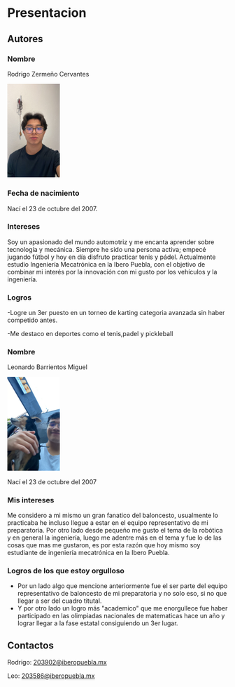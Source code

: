 # Presentacion

## Autores

### Nombre
Rodrigo Zermeño Cervantes

<img src="recursos/imgs/ABA56088-C53F-4A26-9F40-42F2E66A7E2C.jpeg" alt="Diagrama del sistema" width="120">

### Fecha de nacimiento
 Nací el 23 de octubre del 2007.

### Intereses
Soy un apasionado del mundo automotriz y me encanta aprender sobre tecnología y mecánica. Siempre he sido una persona activa; empecé jugando fútbol y hoy en día disfruto practicar tenis y pádel. Actualmente estudio Ingeniería Mecatrónica en la Ibero Puebla, con el objetivo de combinar mi interés por la innovación con mi gusto por los vehículos y la ingeniería.

### Logros
-Logre un 3er puesto en un torneo de karting categoria avanzada sin haber competido antes.

-Me destaco en deportes como el tenis,padel y pickleball


### Nombre

Leonardo Barrientos Miguel

<img src="recursos/imgs/84F10C39-C547-41EC-B11F-D91EE1FFAF5F.JPG" alt="Diagrama del sistema" width="120">


Nací el 23 de octubre del 2007

### Mis intereses

Me considero a mi mismo un gran fanatico del baloncesto, usualmente lo practicaba he incluso llegue a estar en el equipo representativo de mi preparatoria. Por otro lado desde pequeño me gusto el tema de la robótica y en general la ingeniería, luego me adentre más en el tema y fue lo de las cosas que mas me gustaron, es por esta razón que hoy mismo soy estudiante de ingeniería mecatrónica en la Ibero Puebla.

### Logros de los que estoy orgulloso

- Por un lado algo que mencione anteriormente fue el ser parte del equipo representativo de baloncesto de mi preparatoria y no solo eso, si no que llegar a ser del cuadro titutal.
- Y por otro lado un logro más "academico" que me enorgullece fue haber participado en las olimpiadas nacionales de matematicas hace un año y lograr llegar a la fase estatal consiguiendo un 3er lugar.


## Contactos

Rodrigo: 203902@iberopuebla.mx

Leo: 203586@iberopuebla.mx






















